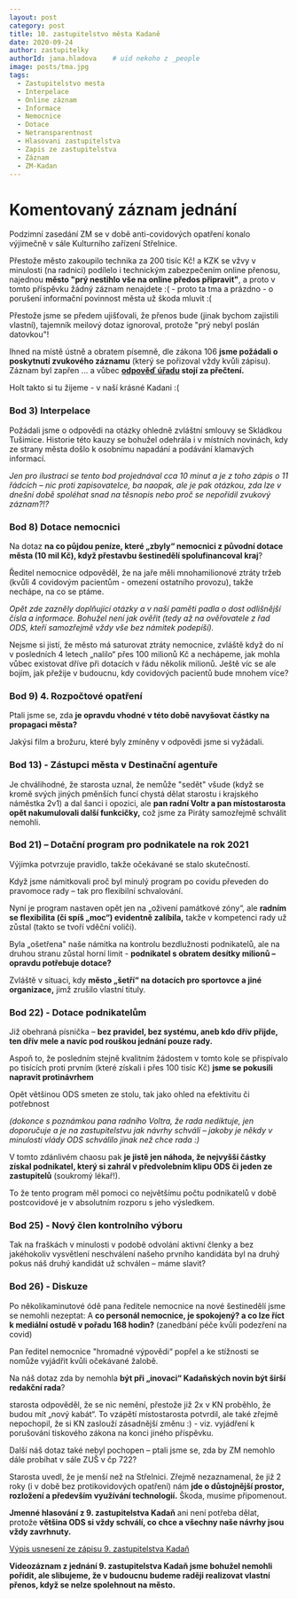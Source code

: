```yaml
---
layout: post
category: post
title: 10. zastupitelstvo města Kadaně
date: 2020-09-24
author: zastupitelky
authorId: jana.hladova    # uid nekoho z _people
image: posts/tma.jpg
tags:
  - Zastupitelstvo mesta
  - Interpelace
  - Online záznam
  - Informace
  - Nemocnice
  - Dotace
  - Netransparentnost
  - Hlasovani zastupitelstva
  - Zapis ze zastupitelstva
  - Záznam 
  - ZM-Kadan
---
```



# Komentovaný záznam jednání 

Podzimní zasedání ZM se v době anti-covidových opatření konalo výjimečně v sále Kulturního zařízení Střelnice.

Přestože město zakoupilo technika za 200 tisíc Kč! a KZK se vžvy v minulosti (na radnici) podílelo i technickým zabezpečením online přenosu, najednou **město "prý nestihlo vše na online předos připravit"**, a proto v tomto příspěvku žádný záznam nenajdete :( - proto ta tma a prázdno - o porušení informační povinnost města už škoda mluvit :(

Přestože jsme se předem ujišťovali, že přenos bude (jinak bychom zajistili vlastní), tajemník meilový dotaz ignoroval, protože "prý nebyl poslán datovkou"!  

Ihned na místě ústně a obratem písemně, dle zákona 106 **jsme požádali o poskytnutí zvukového záznamu** (který se pořizoval vždy kvůli zápisu). 
Záznam byl zapřen ... a vůbec **[odpověď úřadu](https://www.mesto-kadan.cz/cs/mestsky-urad/zadosti-o-poskytnuti-informaci-dle-zakona-c-106-1999-sb/) stojí za přečtení.**

Holt takto si tu žijeme - v naší krásné Kadani :(


### Bod 3) Interpelace

Požádali jsme o odpovědi na otázky ohledně zvláštní smlouvy se Skládkou Tušimice. Historie této kauzy se bohužel odehrála i v místních novinách, kdy ze strany města došlo k osobnímu napadání a podávání klamavých informací. 

*Jen pro ilustraci se tento bod projednával cca 10 minut a je z toho zápis o 11 řádcích – nic proti zapisovatelce, ba naopak, ale je pak otázkou, zda lze v dnešní době spoléhat snad na těsnopis nebo proč se nepořídil zvukový záznam?!?*


### Bod 8) Dotace nemocnici

Na dotaz **na co půjdou peníze, které „zbyly“ nemocnici z původní dotace města (10 mil Kč), když přestavbu šestinedělí spolufinancoval kraj**?

Ředitel nemocnice odpověděl, že na jaře měli mnohamilionové ztráty tržeb (kvůli 4 covidovým pacientům - omezení ostatního provozu), takže nechápe, na co se ptáme.

*Opět zde zazněly doplňující otázky a v naší paměti padla o dost odlišnější čísla a informace.
Bohužel není jak ověřit (tedy až na ověřovatele z řad ODS, kteří samozřejmě vždy vše bez námitek podepíší).*

Nejsme si jistí, že město má saturovat ztráty nemocnice, zvláště když do ní v posledních 4 letech „nalilo“ přes 100 milionů Kč a nechápeme, jak mohla vůbec existovat dříve při dotacích v řádu několik milionů. 
Ještě víc se ale bojím, jak přežije v budoucnu, kdy covidových pacientů bude mnohem více? 


### Bod 9) 4. Rozpočtové opatření

Ptali jsme se, zda **je opravdu vhodné v této době navyšovat částky na propagaci města?**

Jakýsi film a brožuru, které byly zmíněny v odpovědi jsme si vyžádali.


### Bod 13) - Zástupci města v Destinační agentuře 

Je chválihodné, že starosta uznal, že nemůže "sedět" všude (když se kromě svých jiných pměnších funcí chystá dělat starostu i krajského náměstka 2v1) a dal šanci i opozici, ale **pan radní Voltr a pan místostarosta opět nakumulovali další funkcičky,** což jsme za Piráty samozřejmě schválit nemohli.

### Bod 21) – Dotační program pro podnikatele na rok 2021

Výjimka potvrzuje pravidlo, takže očekávané se stalo skutečností.

Když jsme námitkovali proč byl minulý program po covidu převeden do pravomoce rady – tak pro flexibilní schvalování.

Nyní je program nastaven opět jen na „oživení památkové zóny“, ale **radním se flexibilita (či spíš „moc“) evidentně zalíbila,** takže v kompetenci rady už zůstal (takto se tvoří vděční voliči). 

Byla „ošetřena" naše námitka na kontrolu bezdlužnosti podnikatelů, ale na druhou stranu zůstal horní limit - **podnikatel s obratem desítky milionů – opravdu potřebuje dotace?**

Zvláště v situaci, kdy **město „šetří“ na dotacích pro sportovce a jiné organizace,** jimž zrušilo vlastní tituly.


### Bod 22) - Dotace podnikatelům

Již obehraná písnička – **bez pravidel, bez systému, aneb kdo dřív přijde, ten dřív mele a navíc pod rouškou jednání pouze rady.**

Aspoň to, že posledním stejně kvalitním žádostem v tomto kole se přispívalo po tisících proti prvním (které získali i přes 100 tisíc Kč) **jsme se pokusili napravit protinávrhem**

Opět většinou ODS smeten ze stolu, tak jako ohled na efektivitu či potřebnost 

*(dokonce s poznámkou pana radního Voltra, že rada nediktuje, jen doporučuje a je na zastupitelstvu jak návrhy schválí – jakoby je někdy v minulosti vlády ODS schválilo jinak než chce rada :)*

V tomto zdánlivém chaosu pak **je jistě jen náhoda, že nejvyšší částky získal podnikatel, který si zahrál v předvolebním klipu ODS či jeden ze zastupitelů** (soukromý lékař!).

To že tento program měl pomoci co největšímu počtu podnikatelů v době postcovidové je v absolutním rozporu s jeho výsledkem. 

### Bod 25) - Nový člen kontrolního výboru

Tak na fraškách v minulosti v podobě odvolání aktivní členky a bez jakéhokoliv vysvětlení neschválení našeho prvního kandidáta byl na druhý pokus náš druhý kandidát už schválen – máme slavit?

### Bod 26) - Diskuze

Po několikaminutové ódě pana ředitele nemocnice na nové šestinedělí jsme se nemohli nezeptat: 
A **co personál nemocnice, je spokojený? a co lze říct k mediální ostudě v pořadu 168 hodin?**
(zanedbání péče kvůli podezření na covid)

Pan ředitel nemocnice "hromadné výpovědi“ popřel a ke stížnosti se nomůže vyjádřit kvůli očekávané žalobě.

Na náš dotaz zda by nemohla **být při „inovaci“ Kadaňských novin být širší redakční rada**?

starosta odpověděl, že se nic nemění, přestože již 2x v KN proběhlo, že budou mít „nový kabát“.
To vzápětí místostarosta potvrdil, ale také zřejmě nepochopil, že si KN zaslouží zásadnější změnu :) - viz. vyjádření k porušování tiskového zákona na konci jiného příspěvku.

Další náš dotaz také nebyl pochopen – ptali jsme se, zda by ZM nemohlo dále probíhat v sále ZUŠ v čp 722? 

Starosta  uvedl, že je menší než na Střelnici.
Zřejmě nezaznamenal, že již 2 roky (i v době bez protikovidových opatření) nám **jde o důstojnější prostor, rozložení a především využívání technologií.**
Škoda, musíme připomenout.



**Jmenné hlasování z 9. zastupitelstva Kadaň** ani není potřeba dělat, protože **většina ODS si vždy schválí, co chce a všechny naše návrhy jsou vždy zavrhnuty.** 

[Výpis usnesení ze zápisu 9. zastupitelstva Kadaň](https://www.mesto-kadan.cz/filemanager/files/642685.pdf)

**Videozáznam z jednání 9. zastupitelstva Kadaň jsme bohužel nemohli pořídit, ale slibujeme, že v budoucnu budeme raději realizovat vlastní přenos, když se nelze spolehnout na město.**


